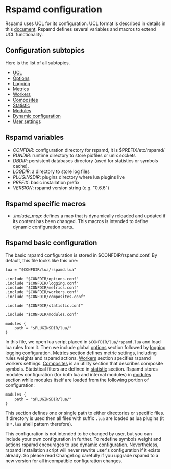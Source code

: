 # Rspamd configuration

Rspamd uses UCL for its configuration. UCL format is described in details in
this [document](ucl.md). Rspamd defines several variables and macros to extend
UCL functionality.

## Configuration subtopics
Here is the list of all subtopics.

- [UCL](ucl.md)
- [Options](options.md)
- [Logging](logging.md)
- [Metrics](metrics.md)
- [Workers](workers.md)
- [Composites](composites.md)
- [Statistic](statistic.md)
- [Modules](modules.md)
- [Dynamic configuration](dynamic_conf.md)
- [User settings](settings.md)

## Rspamd variables

- *CONFDIR*: configuration directory for rspamd, it is $PREFIX/etc/rspamd/
- *RUNDIR*: runtime directory to store pidfiles or unix sockets
- *DBDIR*: persistent databases directory (used for statistics or symbols cache).
- *LOGDIR*: a directory to store log files
- *PLUGINSDIR*: plugins directory where lua plugins live
- *PREFIX*: basic installation prefix
- *VERSION*: rspamd version string (e.g. "0.6.6")

## Rspamd specific macros

- *.include_map*: defines a map that is dynamically reloaded and updated if its
content has been changed. This macros is intended to define dynamic configuration
parts.

## Rspamd basic configuration

The basic rspamd configuration is stored in $CONFDIR/rspamd.conf. By default, this
file looks like this one:

~~~nginx
lua = "$CONFDIR/lua/rspamd.lua"

.include "$CONFDIR/options.conf"
.include "$CONFDIR/logging.conf"
.include "$CONFDIR/metrics.conf"
.include "$CONFDIR/workers.conf"
.include "$CONFDIR/composites.conf"

.include "$CONFDIR/statistic.conf"

.include "$CONFDIR/modules.conf"

modules {
	path = "$PLUGINSDIR/lua/"
}
~~~

In this file, we open lua script placed in `$CONFDIR/lua/rspamd.lua` and load
lua rules from it. Then we include global [options](options.md) section followed
by [logging](logging.md) logging configuration. [Metrics](metrics.md) section defines
metric settings, including rules weights and rspamd actions. [Workers](workers.md)
section specifies rspamd workers settings. [Composites](composites.md) is an utility
section that describes composite symbols. Statistical filters are defined in 
[statistic](statistic.md) section. Rspamd stores modules configuration (for both lua
and internal modules) in [modules](modules.md) section while modules itself are
loaded from the following portion of configuration:

~~~nginx
modules {
	path = "$PLUGINSDIR/lua/"
}
~~~

This section defines one or single path to either directories or specific files.
If directory is used then all files with suffix `.lua` are loaded as lua plugins
(it is `*.lua` shell pattern therefore).

This configuration is not intended to be changed by user, but you can include your
own configuration in further. To redefine symbols weight and actions rspamd encourages
to use [dynamic configuration](dynamic_conf.md). Nevertheless, rspamd installation
script will never rewrite user's configuration if it exists already. So please 
read ChangeLog carefully if you upgrade rspamd to a new version for all incompatible
configuration changes.
